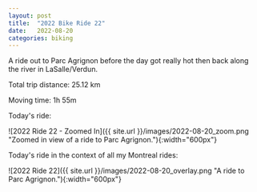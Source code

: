 ```yaml
---
layout: post
title:  "2022 Bike Ride 22"
date:   2022-08-20
categories: biking
---
```


A ride out to Parc Agrignon before the day got really hot then back along the river in LaSalle/Verdun.

Total trip distance: 25.12 km

Moving time: 1h 55m

Today's ride:

![2022 Ride 22 - Zoomed In]({{ site.url }}/images/2022-08-20_zoom.png "Zoomed in view of a ride to Parc Agrignon."){:width="600px"}

Today's ride in the context of all my Montreal rides:

![2022 Ride 22]({{ site.url }}/images/2022-08-20_overlay.png "A ride to Parc Agrignon."){:width="600px"}
